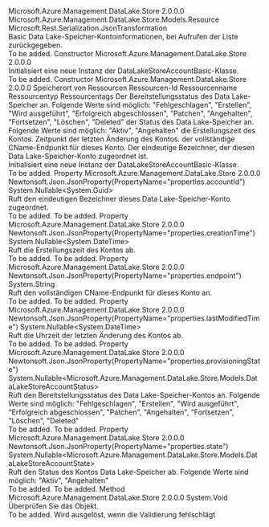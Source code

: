 <Type Name="DataLakeStoreAccountBasic" FullName="Microsoft.Azure.Management.DataLake.Store.Models.DataLakeStoreAccountBasic">
  <TypeSignature Language="C#" Value="public class DataLakeStoreAccountBasic : Microsoft.Azure.Management.DataLake.Store.Models.Resource" />
  <TypeSignature Language="ILAsm" Value=".class public auto ansi beforefieldinit DataLakeStoreAccountBasic extends Microsoft.Azure.Management.DataLake.Store.Models.Resource" />
  <TypeSignature Language="DocId" Value="T:Microsoft.Azure.Management.DataLake.Store.Models.DataLakeStoreAccountBasic" />
  <TypeSignature Language="VB.NET" Value="Public Class DataLakeStoreAccountBasic&#xA;Inherits Resource" />
  <TypeSignature Language="F#" Value="type DataLakeStoreAccountBasic = class&#xA;    inherit Resource" />
  <AssemblyInfo>
    <AssemblyName>Microsoft.Azure.Management.DataLake.Store</AssemblyName>
    <AssemblyVersion>2.0.0.0</AssemblyVersion>
  </AssemblyInfo>
  <Base>
    <BaseTypeName>Microsoft.Azure.Management.DataLake.Store.Models.Resource</BaseTypeName>
  </Base>
  <Interfaces />
  <Attributes>
    <Attribute>
      <AttributeName>Microsoft.Rest.Serialization.JsonTransformation</AttributeName>
    </Attribute>
  </Attributes>
  <Docs>
    <summary>
            Basic Data Lake-Speicher-Kontoinformationen, bei Aufrufen der Liste zurückgegeben.
            </summary>
    <remarks>To be added.</remarks>
  </Docs>
  <Members>
    <Member MemberName=".ctor">
      <MemberSignature Language="C#" Value="public DataLakeStoreAccountBasic ();" />
      <MemberSignature Language="ILAsm" Value=".method public hidebysig specialname rtspecialname instance void .ctor() cil managed" />
      <MemberSignature Language="DocId" Value="M:Microsoft.Azure.Management.DataLake.Store.Models.DataLakeStoreAccountBasic.#ctor" />
      <MemberSignature Language="VB.NET" Value="Public Sub New ()" />
      <MemberType>Constructor</MemberType>
      <AssemblyInfo>
        <AssemblyName>Microsoft.Azure.Management.DataLake.Store</AssemblyName>
        <AssemblyVersion>2.0.0.0</AssemblyVersion>
      </AssemblyInfo>
      <Parameters />
      <Docs>
        <summary>
            Initialisiert eine neue Instanz der DataLakeStoreAccountBasic-Klasse.
            </summary>
        <remarks>To be added.</remarks>
      </Docs>
    </Member>
    <Member MemberName=".ctor">
      <MemberSignature Language="C#" Value="public DataLakeStoreAccountBasic (string location, string id = null, string name = null, string type = null, System.Collections.Generic.IDictionary&lt;string,string&gt; tags = null, Nullable&lt;Microsoft.Azure.Management.DataLake.Store.Models.DataLakeStoreAccountStatus&gt; provisioningState = null, Nullable&lt;Microsoft.Azure.Management.DataLake.Store.Models.DataLakeStoreAccountState&gt; state = null, Nullable&lt;DateTime&gt; creationTime = null, Nullable&lt;DateTime&gt; lastModifiedTime = null, string endpoint = null, Nullable&lt;Guid&gt; accountId = null);" />
      <MemberSignature Language="ILAsm" Value=".method public hidebysig specialname rtspecialname instance void .ctor(string location, string id, string name, string type, class System.Collections.Generic.IDictionary`2&lt;string, string&gt; tags, valuetype System.Nullable`1&lt;valuetype Microsoft.Azure.Management.DataLake.Store.Models.DataLakeStoreAccountStatus&gt; provisioningState, valuetype System.Nullable`1&lt;valuetype Microsoft.Azure.Management.DataLake.Store.Models.DataLakeStoreAccountState&gt; state, valuetype System.Nullable`1&lt;valuetype System.DateTime&gt; creationTime, valuetype System.Nullable`1&lt;valuetype System.DateTime&gt; lastModifiedTime, string endpoint, valuetype System.Nullable`1&lt;valuetype System.Guid&gt; accountId) cil managed" />
      <MemberSignature Language="DocId" Value="M:Microsoft.Azure.Management.DataLake.Store.Models.DataLakeStoreAccountBasic.#ctor(System.String,System.String,System.String,System.String,System.Collections.Generic.IDictionary{System.String,System.String},System.Nullable{Microsoft.Azure.Management.DataLake.Store.Models.DataLakeStoreAccountStatus},System.Nullable{Microsoft.Azure.Management.DataLake.Store.Models.DataLakeStoreAccountState},System.Nullable{System.DateTime},System.Nullable{System.DateTime},System.String,System.Nullable{System.Guid})" />
      <MemberSignature Language="VB.NET" Value="Public Sub New (location As String, Optional id As String = null, Optional name As String = null, Optional type As String = null, Optional tags As IDictionary(Of String, String) = null, Optional provisioningState As Nullable(Of DataLakeStoreAccountStatus) = null, Optional state As Nullable(Of DataLakeStoreAccountState) = null, Optional creationTime As Nullable(Of DateTime) = null, Optional lastModifiedTime As Nullable(Of DateTime) = null, Optional endpoint As String = null, Optional accountId As Nullable(Of Guid) = null)" />
      <MemberSignature Language="F#" Value="new Microsoft.Azure.Management.DataLake.Store.Models.DataLakeStoreAccountBasic : string * string * string * string * System.Collections.Generic.IDictionary&lt;string, string&gt; * Nullable&lt;Microsoft.Azure.Management.DataLake.Store.Models.DataLakeStoreAccountStatus&gt; * Nullable&lt;Microsoft.Azure.Management.DataLake.Store.Models.DataLakeStoreAccountState&gt; * Nullable&lt;DateTime&gt; * Nullable&lt;DateTime&gt; * string * Nullable&lt;Guid&gt; -&gt; Microsoft.Azure.Management.DataLake.Store.Models.DataLakeStoreAccountBasic" Usage="new Microsoft.Azure.Management.DataLake.Store.Models.DataLakeStoreAccountBasic (location, id, name, type, tags, provisioningState, state, creationTime, lastModifiedTime, endpoint, accountId)" />
      <MemberType>Constructor</MemberType>
      <AssemblyInfo>
        <AssemblyName>Microsoft.Azure.Management.DataLake.Store</AssemblyName>
        <AssemblyVersion>2.0.0.0</AssemblyVersion>
      </AssemblyInfo>
      <Parameters>
        <Parameter Name="location" Type="System.String" />
        <Parameter Name="id" Type="System.String" />
        <Parameter Name="name" Type="System.String" />
        <Parameter Name="type" Type="System.String" />
        <Parameter Name="tags" Type="System.Collections.Generic.IDictionary&lt;System.String,System.String&gt;" />
        <Parameter Name="provisioningState" Type="System.Nullable&lt;Microsoft.Azure.Management.DataLake.Store.Models.DataLakeStoreAccountStatus&gt;" />
        <Parameter Name="state" Type="System.Nullable&lt;Microsoft.Azure.Management.DataLake.Store.Models.DataLakeStoreAccountState&gt;" />
        <Parameter Name="creationTime" Type="System.Nullable&lt;System.DateTime&gt;" />
        <Parameter Name="lastModifiedTime" Type="System.Nullable&lt;System.DateTime&gt;" />
        <Parameter Name="endpoint" Type="System.String" />
        <Parameter Name="accountId" Type="System.Nullable&lt;System.Guid&gt;" />
      </Parameters>
      <Docs>
        <param name="location">Speicherort von Ressourcen</param>
        <param name="id">Ressourcen-Id</param>
        <param name="name">Ressourcenname</param>
        <param name="type">Ressourcentyp</param>
        <param name="tags">Ressourcentags</param>
        <param name="provisioningState">Der Bereitstellungsstatus des Data Lake-Speicher an. Folgende Werte sind möglich: "Fehlgeschlagen", "Erstellen", "Wird ausgeführt", "Erfolgreich abgeschlossen", "Patchen", "Angehalten", "Fortsetzen", "Löschen", "Deleted"</param>
        <param name="state">der Status des Data Lake-Speicher an.
            Folgende Werte sind möglich: "Aktiv", "Angehalten"</param>
        <param name="creationTime">die Erstellungszeit des Kontos.</param>
        <param name="lastModifiedTime">Zeitpunkt der letzten Änderung des Kontos.</param>
        <param name="endpoint">der vollständige CName-Endpunkt für dieses Konto.</param>
        <param name="accountId">Der eindeutige Bezeichner, der diesen Data Lake-Speicher-Konto zugeordnet ist.</param>
        <summary>
            Initialisiert eine neue Instanz der DataLakeStoreAccountBasic-Klasse.
            </summary>
        <remarks>To be added.</remarks>
      </Docs>
    </Member>
    <Member MemberName="AccountId">
      <MemberSignature Language="C#" Value="public Nullable&lt;Guid&gt; AccountId { get; }" />
      <MemberSignature Language="ILAsm" Value=".property instance valuetype System.Nullable`1&lt;valuetype System.Guid&gt; AccountId" />
      <MemberSignature Language="DocId" Value="P:Microsoft.Azure.Management.DataLake.Store.Models.DataLakeStoreAccountBasic.AccountId" />
      <MemberSignature Language="VB.NET" Value="Public ReadOnly Property AccountId As Nullable(Of Guid)" />
      <MemberSignature Language="F#" Value="member this.AccountId : Nullable&lt;Guid&gt;" Usage="Microsoft.Azure.Management.DataLake.Store.Models.DataLakeStoreAccountBasic.AccountId" />
      <MemberType>Property</MemberType>
      <AssemblyInfo>
        <AssemblyName>Microsoft.Azure.Management.DataLake.Store</AssemblyName>
        <AssemblyVersion>2.0.0.0</AssemblyVersion>
      </AssemblyInfo>
      <Attributes>
        <Attribute>
          <AttributeName>Newtonsoft.Json.JsonProperty(PropertyName="properties.accountId")</AttributeName>
        </Attribute>
      </Attributes>
      <ReturnValue>
        <ReturnType>System.Nullable&lt;System.Guid&gt;</ReturnType>
      </ReturnValue>
      <Docs>
        <summary>
            Ruft den eindeutigen Bezeichner dieses Data Lake-Speicher-Konto zugeordnet.
            </summary>
        <value>To be added.</value>
        <remarks>To be added.</remarks>
      </Docs>
    </Member>
    <Member MemberName="CreationTime">
      <MemberSignature Language="C#" Value="public Nullable&lt;DateTime&gt; CreationTime { get; }" />
      <MemberSignature Language="ILAsm" Value=".property instance valuetype System.Nullable`1&lt;valuetype System.DateTime&gt; CreationTime" />
      <MemberSignature Language="DocId" Value="P:Microsoft.Azure.Management.DataLake.Store.Models.DataLakeStoreAccountBasic.CreationTime" />
      <MemberSignature Language="VB.NET" Value="Public ReadOnly Property CreationTime As Nullable(Of DateTime)" />
      <MemberSignature Language="F#" Value="member this.CreationTime : Nullable&lt;DateTime&gt;" Usage="Microsoft.Azure.Management.DataLake.Store.Models.DataLakeStoreAccountBasic.CreationTime" />
      <MemberType>Property</MemberType>
      <AssemblyInfo>
        <AssemblyName>Microsoft.Azure.Management.DataLake.Store</AssemblyName>
        <AssemblyVersion>2.0.0.0</AssemblyVersion>
      </AssemblyInfo>
      <Attributes>
        <Attribute>
          <AttributeName>Newtonsoft.Json.JsonProperty(PropertyName="properties.creationTime")</AttributeName>
        </Attribute>
      </Attributes>
      <ReturnValue>
        <ReturnType>System.Nullable&lt;System.DateTime&gt;</ReturnType>
      </ReturnValue>
      <Docs>
        <summary>
            Ruft die Erstellungszeit des Kontos ab.
            </summary>
        <value>To be added.</value>
        <remarks>To be added.</remarks>
      </Docs>
    </Member>
    <Member MemberName="Endpoint">
      <MemberSignature Language="C#" Value="public string Endpoint { get; }" />
      <MemberSignature Language="ILAsm" Value=".property instance string Endpoint" />
      <MemberSignature Language="DocId" Value="P:Microsoft.Azure.Management.DataLake.Store.Models.DataLakeStoreAccountBasic.Endpoint" />
      <MemberSignature Language="VB.NET" Value="Public ReadOnly Property Endpoint As String" />
      <MemberSignature Language="F#" Value="member this.Endpoint : string" Usage="Microsoft.Azure.Management.DataLake.Store.Models.DataLakeStoreAccountBasic.Endpoint" />
      <MemberType>Property</MemberType>
      <AssemblyInfo>
        <AssemblyName>Microsoft.Azure.Management.DataLake.Store</AssemblyName>
        <AssemblyVersion>2.0.0.0</AssemblyVersion>
      </AssemblyInfo>
      <Attributes>
        <Attribute>
          <AttributeName>Newtonsoft.Json.JsonProperty(PropertyName="properties.endpoint")</AttributeName>
        </Attribute>
      </Attributes>
      <ReturnValue>
        <ReturnType>System.String</ReturnType>
      </ReturnValue>
      <Docs>
        <summary>
            Ruft den vollständigen CName-Endpunkt für dieses Konto an.
            </summary>
        <value>To be added.</value>
        <remarks>To be added.</remarks>
      </Docs>
    </Member>
    <Member MemberName="LastModifiedTime">
      <MemberSignature Language="C#" Value="public Nullable&lt;DateTime&gt; LastModifiedTime { get; }" />
      <MemberSignature Language="ILAsm" Value=".property instance valuetype System.Nullable`1&lt;valuetype System.DateTime&gt; LastModifiedTime" />
      <MemberSignature Language="DocId" Value="P:Microsoft.Azure.Management.DataLake.Store.Models.DataLakeStoreAccountBasic.LastModifiedTime" />
      <MemberSignature Language="VB.NET" Value="Public ReadOnly Property LastModifiedTime As Nullable(Of DateTime)" />
      <MemberSignature Language="F#" Value="member this.LastModifiedTime : Nullable&lt;DateTime&gt;" Usage="Microsoft.Azure.Management.DataLake.Store.Models.DataLakeStoreAccountBasic.LastModifiedTime" />
      <MemberType>Property</MemberType>
      <AssemblyInfo>
        <AssemblyName>Microsoft.Azure.Management.DataLake.Store</AssemblyName>
        <AssemblyVersion>2.0.0.0</AssemblyVersion>
      </AssemblyInfo>
      <Attributes>
        <Attribute>
          <AttributeName>Newtonsoft.Json.JsonProperty(PropertyName="properties.lastModifiedTime")</AttributeName>
        </Attribute>
      </Attributes>
      <ReturnValue>
        <ReturnType>System.Nullable&lt;System.DateTime&gt;</ReturnType>
      </ReturnValue>
      <Docs>
        <summary>
            Ruft die Uhrzeit der letzten Änderung des Kontos ab.
            </summary>
        <value>To be added.</value>
        <remarks>To be added.</remarks>
      </Docs>
    </Member>
    <Member MemberName="ProvisioningState">
      <MemberSignature Language="C#" Value="public Nullable&lt;Microsoft.Azure.Management.DataLake.Store.Models.DataLakeStoreAccountStatus&gt; ProvisioningState { get; }" />
      <MemberSignature Language="ILAsm" Value=".property instance valuetype System.Nullable`1&lt;valuetype Microsoft.Azure.Management.DataLake.Store.Models.DataLakeStoreAccountStatus&gt; ProvisioningState" />
      <MemberSignature Language="DocId" Value="P:Microsoft.Azure.Management.DataLake.Store.Models.DataLakeStoreAccountBasic.ProvisioningState" />
      <MemberSignature Language="VB.NET" Value="Public ReadOnly Property ProvisioningState As Nullable(Of DataLakeStoreAccountStatus)" />
      <MemberSignature Language="F#" Value="member this.ProvisioningState : Nullable&lt;Microsoft.Azure.Management.DataLake.Store.Models.DataLakeStoreAccountStatus&gt;" Usage="Microsoft.Azure.Management.DataLake.Store.Models.DataLakeStoreAccountBasic.ProvisioningState" />
      <MemberType>Property</MemberType>
      <AssemblyInfo>
        <AssemblyName>Microsoft.Azure.Management.DataLake.Store</AssemblyName>
        <AssemblyVersion>2.0.0.0</AssemblyVersion>
      </AssemblyInfo>
      <Attributes>
        <Attribute>
          <AttributeName>Newtonsoft.Json.JsonProperty(PropertyName="properties.provisioningState")</AttributeName>
        </Attribute>
      </Attributes>
      <ReturnValue>
        <ReturnType>System.Nullable&lt;Microsoft.Azure.Management.DataLake.Store.Models.DataLakeStoreAccountStatus&gt;</ReturnType>
      </ReturnValue>
      <Docs>
        <summary>
            Ruft den Bereitstellungsstatus des Data Lake-Speicher-Kontos an.
            Folgende Werte sind möglich: "Fehlgeschlagen", "Erstellen", "Wird ausgeführt", "Erfolgreich abgeschlossen", "Patchen", "Angehalten", "Fortsetzen", "Löschen", "Deleted"
            </summary>
        <value>To be added.</value>
        <remarks>To be added.</remarks>
      </Docs>
    </Member>
    <Member MemberName="State">
      <MemberSignature Language="C#" Value="public Nullable&lt;Microsoft.Azure.Management.DataLake.Store.Models.DataLakeStoreAccountState&gt; State { get; }" />
      <MemberSignature Language="ILAsm" Value=".property instance valuetype System.Nullable`1&lt;valuetype Microsoft.Azure.Management.DataLake.Store.Models.DataLakeStoreAccountState&gt; State" />
      <MemberSignature Language="DocId" Value="P:Microsoft.Azure.Management.DataLake.Store.Models.DataLakeStoreAccountBasic.State" />
      <MemberSignature Language="VB.NET" Value="Public ReadOnly Property State As Nullable(Of DataLakeStoreAccountState)" />
      <MemberSignature Language="F#" Value="member this.State : Nullable&lt;Microsoft.Azure.Management.DataLake.Store.Models.DataLakeStoreAccountState&gt;" Usage="Microsoft.Azure.Management.DataLake.Store.Models.DataLakeStoreAccountBasic.State" />
      <MemberType>Property</MemberType>
      <AssemblyInfo>
        <AssemblyName>Microsoft.Azure.Management.DataLake.Store</AssemblyName>
        <AssemblyVersion>2.0.0.0</AssemblyVersion>
      </AssemblyInfo>
      <Attributes>
        <Attribute>
          <AttributeName>Newtonsoft.Json.JsonProperty(PropertyName="properties.state")</AttributeName>
        </Attribute>
      </Attributes>
      <ReturnValue>
        <ReturnType>System.Nullable&lt;Microsoft.Azure.Management.DataLake.Store.Models.DataLakeStoreAccountState&gt;</ReturnType>
      </ReturnValue>
      <Docs>
        <summary>
            Ruft den Status des Kontos Data Lake-Speicher ab. Folgende Werte sind möglich: "Aktiv", "Angehalten"
            </summary>
        <value>To be added.</value>
        <remarks>To be added.</remarks>
      </Docs>
    </Member>
    <Member MemberName="Validate">
      <MemberSignature Language="C#" Value="public override void Validate ();" />
      <MemberSignature Language="ILAsm" Value=".method public hidebysig virtual instance void Validate() cil managed" />
      <MemberSignature Language="DocId" Value="M:Microsoft.Azure.Management.DataLake.Store.Models.DataLakeStoreAccountBasic.Validate" />
      <MemberSignature Language="VB.NET" Value="Public Overrides Sub Validate ()" />
      <MemberSignature Language="F#" Value="override this.Validate : unit -&gt; unit" Usage="dataLakeStoreAccountBasic.Validate " />
      <MemberType>Method</MemberType>
      <AssemblyInfo>
        <AssemblyName>Microsoft.Azure.Management.DataLake.Store</AssemblyName>
        <AssemblyVersion>2.0.0.0</AssemblyVersion>
      </AssemblyInfo>
      <ReturnValue>
        <ReturnType>System.Void</ReturnType>
      </ReturnValue>
      <Parameters />
      <Docs>
        <summary>
            Überprüfen Sie das Objekt.
            </summary>
        <remarks>To be added.</remarks>
        <exception cref="T:Microsoft.Rest.ValidationException">
            Wird ausgelöst, wenn die Validierung fehlschlägt
            </exception>
      </Docs>
    </Member>
  </Members>
</Type>